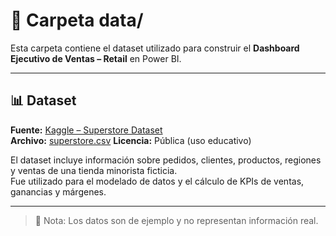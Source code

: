 # 📁 Carpeta data/

Esta carpeta contiene el dataset utilizado para construir el **Dashboard Ejecutivo de Ventas – Retail** en Power BI.

---

## 📊 Dataset

**Fuente:** [Kaggle – Superstore Dataset](https://www.kaggle.com/datasets/vivek468/superstore-dataset-final)  
**Archivo:** [superstore.csv](https://raw.githubusercontent.com/nicolas-osinaga/powerbi-projects/main/dashboard-ventas-retail/data/superstore.csv)
**Licencia:** Pública (uso educativo)  

El dataset incluye información sobre pedidos, clientes, productos, regiones y ventas de una tienda minorista ficticia.  
Fue utilizado para el modelado de datos y el cálculo de KPIs de ventas, ganancias y márgenes.

---

> 📎 Nota: Los datos son de ejemplo y no representan información real.
